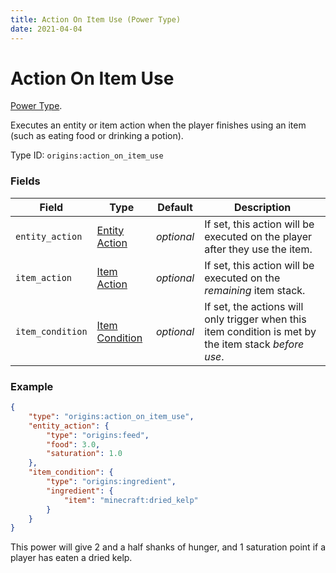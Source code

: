 ```yaml
---
title: Action On Item Use (Power Type)
date: 2021-04-04
---
```

# Action On Item Use

[Power Type](../power_types.md).

Executes an entity or item action when the player finishes using an item (such as eating food or drinking a potion).

Type ID: `origins:action_on_item_use`

### Fields

Field  | Type | Default | Description
-------|------|---------|-------------
`entity_action` | [Entity Action](../entity_actions.md) | _optional_ | If set, this action will be executed on the player after they use the item.
`item_action` | [Item Action](../item_actions.md) | _optional_ | If set, this action will be executed on the _remaining_ item stack.
`item_condition` | [Item Condition](../item_conditions.md) | _optional_ | If set, the actions will only trigger when this item condition is met by the item stack _before use_.


### Example
```json
{
    "type": "origins:action_on_item_use",
    "entity_action": {
        "type": "origins:feed",
        "food": 3.0,
        "saturation": 1.0
    },
    "item_condition": {
        "type": "origins:ingredient",
        "ingredient": {
            "item": "minecraft:dried_kelp"
        }
    }
}
```
This power will give 2 and a half shanks of hunger, and 1 saturation point if a player has eaten a dried kelp.